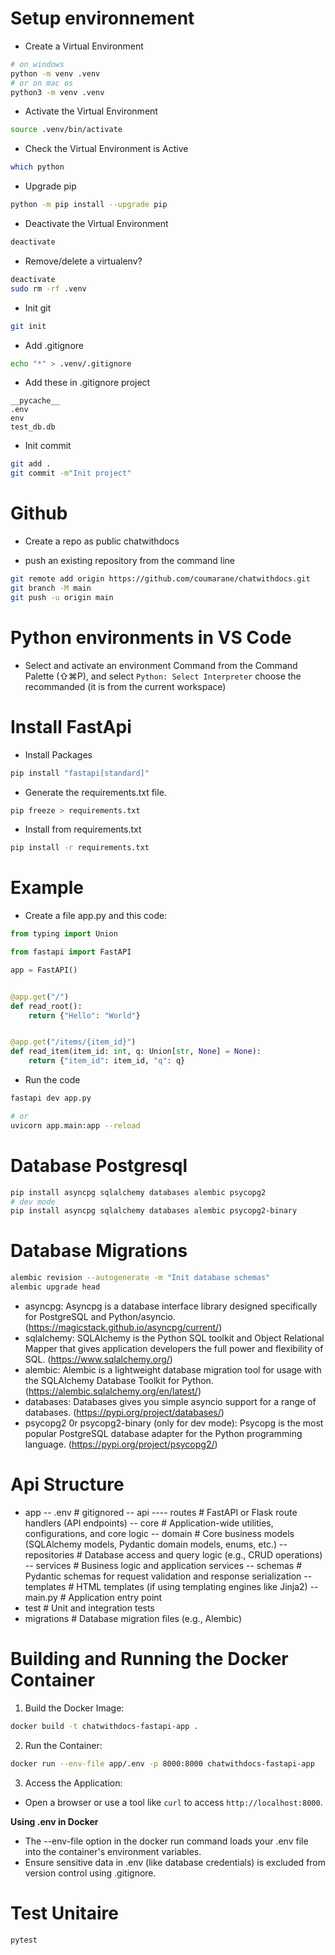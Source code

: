 # Setup environnement

- Create a Virtual Environment 
```bash
# on windows
python -m venv .venv
# or on mac os
python3 -m venv .venv
```

- Activate the Virtual Environment
```bash
source .venv/bin/activate
```

- Check the Virtual Environment is Active
```bash
which python
```

- Upgrade pip
```bash
python -m pip install --upgrade pip
```

- Deactivate the Virtual Environment
```bash
deactivate
```

- Remove/delete a virtualenv? 
```bash
deactivate
sudo rm -rf .venv
```

- Init git
```bash
git init
```

- Add .gitignore
```bash
echo "*" > .venv/.gitignore
```

- Add these in .gitignore project
```
__pycache__
.env
env
test_db.db
```

- Init commit
```bash
git add .
git commit -m"Init project"
```

# Github
- Create a repo as public 
chatwithdocs

- push an existing repository from the command line
```bash
git remote add origin https://github.com/coumarane/chatwithdocs.git
git branch -M main
git push -u origin main
```

# Python environments in VS Code
- Select and activate an environment
Command from the Command Palette (⇧⌘P), and select `Python: Select Interpreter` choose the recommanded (it is from the current workspace)


# Install FastApi
- Install Packages
```bash
pip install "fastapi[standard]"
```

- Generate the requirements.txt file.
```bash
pip freeze > requirements.txt
```

- Install from requirements.txt
```bash
pip install -r requirements.txt
```

# Example
- Create a file app.py and this code:
```python
from typing import Union

from fastapi import FastAPI

app = FastAPI()


@app.get("/")
def read_root():
    return {"Hello": "World"}


@app.get("/items/{item_id}")
def read_item(item_id: int, q: Union[str, None] = None):
    return {"item_id": item_id, "q": q}
```

- Run the code
```bash
fastapi dev app.py

# or
uvicorn app.main:app --reload
```


# Database Postgresql
```bash
pip install asyncpg sqlalchemy databases alembic psycopg2
# dev mode
pip install asyncpg sqlalchemy databases alembic psycopg2-binary
```

# Database Migrations
```bash
alembic revision --autogenerate -m "Init database schemas"
alembic upgrade head
```

* asyncpg: Asyncpg is a database interface library designed specifically for PostgreSQL and Python/asyncio. (https://magicstack.github.io/asyncpg/current/)
* sqlalchemy: SQLAlchemy is the Python SQL toolkit and Object Relational Mapper that gives application developers the full power and flexibility of SQL. (https://www.sqlalchemy.org/)
* alembic: Alembic is a lightweight database migration tool for usage with the SQLAlchemy Database Toolkit for Python. (https://alembic.sqlalchemy.org/en/latest/)
* databases: Databases gives you simple asyncio support for a range of databases. (https://pypi.org/project/databases/)
* psycopg2 0r psycopg2-binary (only for dev mode): Psycopg is the most popular PostgreSQL database adapter for the Python programming language. (https://pypi.org/project/psycopg2/)

# Api Structure
- app
  -- .env                     # gitignored
  -- api
    ---- routes               # FastAPI or Flask route handlers (API endpoints)
  -- core                     # Application-wide utilities, configurations, and core logic
  -- domain                   # Core business models (SQLAlchemy models, Pydantic domain models, enums, etc.)
  -- repositories             # Database access and query logic (e.g., CRUD operations)
  -- services                 # Business logic and application services
  -- schemas                  # Pydantic schemas for request validation and response serialization
  -- templates                # HTML templates (if using templating engines like Jinja2)
  -- main.py                     # Application entry point
- test                        # Unit and integration tests
- migrations                  # Database migration files (e.g., Alembic)

# Building and Running the Docker Container
1. Build the Docker Image:
```bash
docker build -t chatwithdocs-fastapi-app .
```

2. Run the Container:
```bash
docker run --env-file app/.env -p 8000:8000 chatwithdocs-fastapi-app
```

3. Access the Application:
* Open a browser or use a tool like `curl` to access `http://localhost:8000`.

**Using .env in Docker**
* The --env-file option in the docker run command loads your .env file into the container's environment variables.
* Ensure sensitive data in .env (like database credentials) is excluded from version control using .gitignore.

# Test Unitaire
```bash
pytest
```